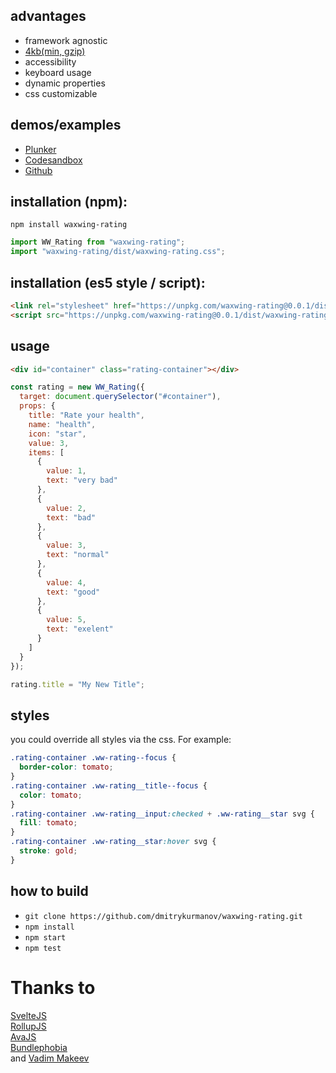 ## advantages
* framework agnostic
* [4kb(min, gzip)](https://bundlephobia.com/result?p=waxwing-rating) 
* accessibility
* keyboard usage
* dynamic properties
* css customizable

## demos/examples
* [Plunker](https://plnkr.co/edit/hjh2SEQSs7kLC6Wxu8c6?p=preview)  
* [Codesandbox](https://codesandbox.io/s/mj1rw2opwj)  
* [Github](https://github.com/dmitrykurmanov/waxwing-rating/blob/master/example/index.html)  

## installation (npm): 
`npm install waxwing-rating`

```js
import WW_Rating from "waxwing-rating";
import "waxwing-rating/dist/waxwing-rating.css";
```
 
## installation (es5 style / script):  
 
```html
<link rel="stylesheet" href="https://unpkg.com/waxwing-rating@0.0.1/dist/waxwing-rating.css">
<script src="https://unpkg.com/waxwing-rating@0.0.1/dist/waxwing-rating.min.js"></script>
```

## usage
```html
<div id="container" class="rating-container"></div>
```

```js
const rating = new WW_Rating({
  target: document.querySelector("#container"),
  props: {
    title: "Rate your health",
    name: "health",
    icon: "star",
    value: 3,
    items: [
      {
        value: 1,
        text: "very bad"
      },
      {
        value: 2,
        text: "bad"
      },
      {
        value: 3,
        text: "normal"
      },
      {
        value: 4,
        text: "good"
      },
      {
        value: 5,
        text: "exelent"
      }
    ]
  }
});

rating.title = "My New Title";
```

## styles
you could override all styles via the css. For example:
```css
.rating-container .ww-rating--focus {
  border-color: tomato;
}
.rating-container .ww-rating__title--focus {
  color: tomato;
} 
.rating-container .ww-rating__input:checked + .ww-rating__star svg {
  fill: tomato;
}
.rating-container .ww-rating__star:hover svg {
  stroke: gold;
}
```

## how to build
* `git clone https://github.com/dmitrykurmanov/waxwing-rating.git`
* `npm install`
* `npm start`
* `npm test`

# Thanks to
[SvelteJS](https://github.com/sveltejs/svelte)  
[RollupJS](https://github.com/rollup/rollup)  
[AvaJS](https://github.com/avajs/ava)  
[Bundlephobia](https://github.com/pastelsky/bundlephobia)  
and [Vadim Makeev](https://www.youtube.com/watch?v=EbajTYI-gg8)
